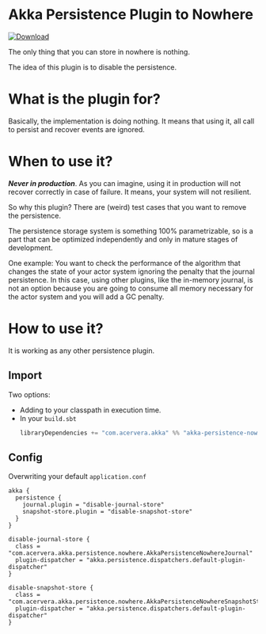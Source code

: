 # Akka Persistence Plugin to Nowhere

[![Download](https://api.bintray.com/packages/angelcervera/maven/akka-persistence-nowhere/images/download.svg?version=1.0.0) ](https://bintray.com/angelcervera/maven/akka-persistence-nowhere/1.0.0/link)

The only thing that you can store in nowhere is nothing.

The idea of this plugin is to disable the persistence. 

# What is the plugin for?
Basically, the implementation is doing nothing. It means that using it, all call to persist and recover events are ignored.

# When to use it?
***Never in production***. As you can imagine, using it in production will not recover correctly in case of failure. It means, your system will not resilient.

So why this plugin? There are (weird) test cases that you want to remove the persistence.

The persistence storage system is something 100% parametrizable, so is a part that can be optimized independently and only in mature stages of development.

One example: You want to check the performance of the algorithm that changes the state of your actor system ignoring the penalty that the journal persistence. In this case, using other plugins, like the in-memory journal, is not an option because you are going to consume all memory necessary for the actor system and you will add a GC penalty.

# How to use it?
It is working as any other persistence plugin.

## Import
Two options:
- Adding to your classpath in execution time.
- In your `build.sbt`
  ```scala
  libraryDependencies += "com.acervera.akka" %% "akka-persistence-nowhere" % "1.0.0"
  ```

## Config
Overwriting your default `application.conf`
```hoco
akka {
  persistence {
    journal.plugin = "disable-journal-store"
    snapshot-store.plugin = "disable-snapshot-store"
  }
}

disable-journal-store {
  class = "com.acervera.akka.persistence.nowhere.AkkaPersistenceNowhereJournal"
  plugin-dispatcher = "akka.persistence.dispatchers.default-plugin-dispatcher"
}

disable-snapshot-store {
  class = "com.acervera.akka.persistence.nowhere.AkkaPersistenceNowhereSnapshotStore"
  plugin-dispatcher = "akka.persistence.dispatchers.default-plugin-dispatcher"
}
```

